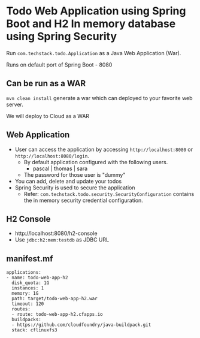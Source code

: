 # Todo Web Application using Spring Boot and H2 In memory database using Spring Security

Run `com.techstack.todo.Application` as a Java Web Application (War).

Runs on default port of Spring Boot - 8080 

## Can be run as a WAR

`mvn clean install` generate a war which can deployed to your favorite web server.

We will deploy to Cloud as a WAR

## Web Application

- User can access the application by accessing `http://localhost:8080` or `http://localhost:8080/login`.
    - By default application configured with the following users.
        - pascal | thomas | sara 
    - The password for those user is "dummy"
- You can add, delete and update your todos
- Spring Security is used to secure the application
    - Refer: `com.techstack.todo.security.SecurityConfiguration` contains the in memory security credential configuration.

## H2 Console

- http://localhost:8080/h2-console
- Use `jdbc:h2:mem:testdb` as JDBC URL 

## manifest.mf

```
applications:
- name: todo-web-app-h2
  disk_quota: 1G
  instances: 1
  memory: 1G
  path: target/todo-web-app-h2.war
  timeout: 120
  routes:
  - route: todo-web-app-h2.cfapps.io
  buildpacks:
  - https://github.com/cloudfoundry/java-buildpack.git
  stack: cflinuxfs3
 ```